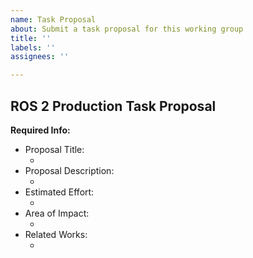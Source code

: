 ```yaml
---
name: Task Proposal
about: Submit a task proposal for this working group
title: ''
labels: ''
assignees: ''

---
```


## ROS 2 Production Task Proposal

**Required Info:**

- Proposal Title:
  - <!-- Provide a title for this proposal -->
- Proposal Description:
  - <!-- A description of the proposal and relevant tasks -->
- Estimated Effort:
  - <!-- How long should this proposal take to complete -->
- Area of Impact:
  - <!-- category such as testing, documentation, CICD, etc. -->
- Related Works:
  - <!-- List any relevant work-->
